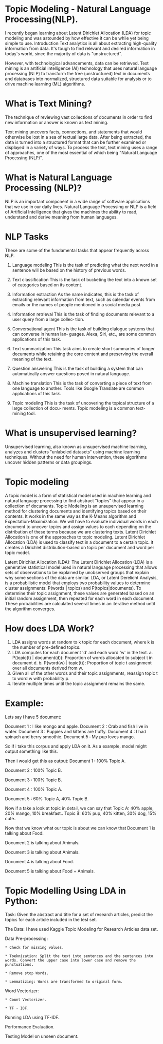 # Topic Modeling - Natural Language Processing(NLP).

I recently began learning about Latent Dirichlet Allocation (LDA) for topic modeling and was astounded by how effective it can be while yet being simple to use.
Introduction
Text analytics is all about extracting high-quality information from data. 
It's tough to find relevant and desired information in today's world, since the majority of data is "unstructured".

However, with technological advancements, data can be retrieved.
Text mining is an artificial intelligence (AI) technology that uses natural language processing (NLP) to transform the free (unstructured) text in documents and databases into normalized, structured data suitable for analysis or to drive machine learning (ML) algorithms.

# What is Text Mining?
The technique of reviewing vast collections of documents in order to find new information or answer is known as text mining.

Text mining uncovers facts, connections, and statements that would otherwise be lost in a sea of textual large data. After being extracted, the data is turned into a structured format that can be further examined or displayed in a variety of ways. To process the text, text mining uses a range of approaches, one of the most essential of which being "Natural Language Processing (NLP)".

# What is Natural Language Processing (NLP)?
NLP is an important component in a wide range of software applications that we use
in our daily lives.
Natural Language Processing or NLP is a field of Artificial Intelligence that gives the machines the ability to read, understand and derive meaning from human languages.

# NLP Tasks
These are some of the fundamental tasks that appear frequently across  NLP.

1. Language modeling
This is the task of predicting what the next word in a sentence will be based on
the history of previous words. 

2. Text classification
This is the task of bucketing the text into a known set of categories based on its
content. 

3. Information extraction
As the name indicates, this is the task of extracting relevant information from
text, such as calendar events from emails or the names of people mentioned in a
social media post.

4. Information retrieval
This is the task of finding documents relevant to a user query from a large collec‐
tion. 

5. Conversational agent
This is the task of building dialogue systems that can converse in human lan‐
guages. Alexa, Siri, etc., are some common applications of this task.

6. Text summarization
This task aims to create short summaries of longer documents while retaining the
core content and preserving the overall meaning of the text.

7. Question answering
This is the task of building a system that can automatically answer questions
posed in natural language.

8. Machine translation
This is the task of converting a piece of text from one language to another. Tools
like Google Translate are common applications of this task.

9. Topic modeling
This is the task of uncovering the topical structure of a large collection of docu‐
ments. Topic modeling is a common text-mining tool.


# What is unsupervised learning?
Unsupervised learning, also known as unsupervised machine learning, analyzes and clusters "unlabeled datasets" using machine learning techniques. Without the need for human intervention, these algorithms uncover hidden patterns or data groupings.

# Topic modeling
A topic model is a form of statistical model used in machine learning and natural language processing to find abstract "topics" that appear in a collection of documents.
Topic Modeling is an unsupervised learning method for clustering documents and identifying topics based on their contents. It works in the same way as the K-Means algorithm and Expectation-Maximization. We will have to evaluate individual words in each document to uncover topics and assign values to each depending on the distribution of these terms because we are clustering texts.
Latent Dirichlet Allocation is one of the approaches to topic modeling.
Latent Dirichlet Allocation (LDA) is used to classify text in a document to a certain topic. It creates a Dirichlet distribution-based on topic per document and word per topic model.

Latent Dirichlet Allocation (LDA):
The Latent Dirichlet Allocation (LDA) is a generative statistical model used in natural language processing that allows sets of observations to be explained by unobserved groups that explain why some sections of the data are similar.
LDA, or Latent Derelicht Analysis, is a probabilistic model that employs two probability values to determine cluster assignments: P(words | topics) and P(topics|documents). To determine their topic assignment, these values are generated based on an initial random assignment, then repeated for each word in each document. These probabilities are calculated several times in an iterative method until the algorithm converges.

# How does LDA Work?
1) LDA assigns words at random to k topic for each document, where k is the number of pre-defined topics.
2) LDA computes for each document 'd' and each word 'w' in the text.
a. P(topic(t) | document(d)): Proportion of words allocated to subject t in document d.
b. P(word(w) | topic(t)): Proportion of topic t assignment over all documents derived from w.
3) Given all of the other words and their topic assignments, reassign topic t to word w with probability p.
4) Iterate multiple times until the topic assignment remains the same.

# Example:
Lets say i have 5 document:

Document 1 : I like mongo and apple.
Document 2 : Crab and fish live in water.
Document 3 : Puppies and kittens are fluffy.
Document 4 : I had spinach and berry smoothie.
Document 5 : My pup loves mango.

So if i take this corpus and apply LDA on it. As a example, model might output something like this.

Then i would get this as output:
Document 1 : 100% Topic A.

Document 2 : 100% Topic B.

Document 3 : 100% Topic B.

Document 4 : 100% Topic A.

Document 5 : 60% Topic A, 40% Topic B.

Now if a take a look at topic in detail, we can say that
Topic A: 40% apple, 20% mango, 10% breakfast..
Topic B: 60% pup, 40% kitten, 30% dog, 15% cute..

Now that we know what our topic is about we can know that
Document 1 is talking about Food.

Document 2 is talking about Animals.

Document 3 is talking about Animals.

Document 4 is talking about Food.

Document 5 is talking about Food + Animals.

# Topic Modelling Using LDA in Python:
Task: 
Given the abstract and title for a set of research articles, predict the topics for each article included in the test set.

The Data:
I have used Kaggle Topic Modeling for Research Articles data set.

Data Pre-processing:

    * Check for missing values.
    
    * Toeknization: Split the text into sentences and the sentences into words. Convert the upper case into lower case and remove the punctuations.
    
    * Remove stop Words.
    
    * Lemmatizing: Words are transformed to original form.
    
Word Vectorizer:

    * Count Vectorizer.
    
    * TF - IDF.
    
Running LDA using TF-IDF.

Performance Evaluation.

Testing Model on unseen document.
